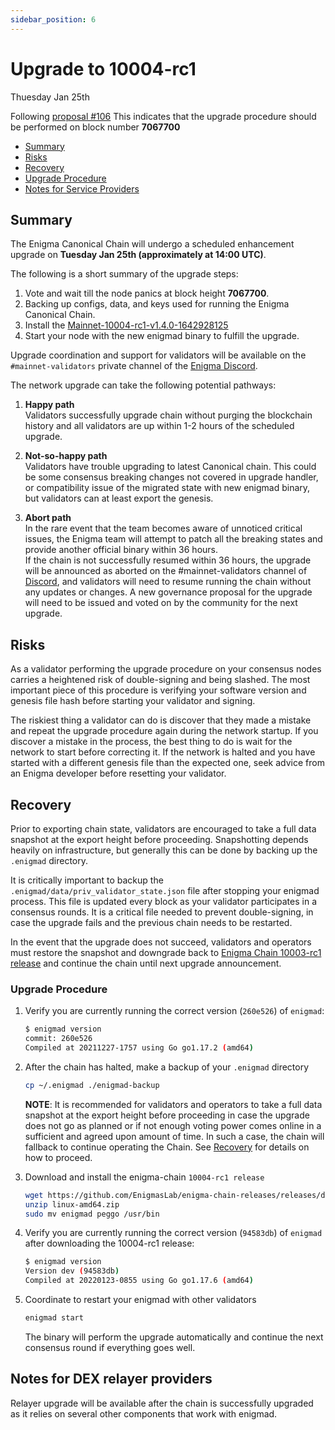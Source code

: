 ```yaml
---
sidebar_position: 6
---
```

   
# Upgrade to 10004-rc1
Thuesday Jan 25th

Following [proposal #106](https://hub.enigma.network/proposals/106)
This indicates that the upgrade procedure should be performed on block number **7067700**

 - [Summary](#summary)
  - [Risks](#risks)
  - [Recovery](#recovery)
  - [Upgrade Procedure](#upgrade-procedure)
  - [Notes for Service Providers](#notes-for-DEX-relayer-providers)

## Summary

The Enigma Canonical Chain will undergo a scheduled enhancement upgrade on **Tuesday Jan 25th (approximately at 14:00 UTC)**.

The following is a short summary of the upgrade steps:

1. Vote and wait till the node panics at block height **7067700**.
2. Backing up configs, data, and keys used for running the Enigma Canonical Chain.
3. Install the [Mainnet-10004-rc1-v1.4.0-1642928125](https://github.com/EnigmasLab/enigma-chain-releases/releases/tag/v1.4.0-1642928125)
4. Start your node with the new enigmad binary to fulfill the upgrade.

Upgrade coordination and support for validators will be available on the `#mainnet-validators` private channel of the [Enigma Discord](https://discord.gg/enigma).

The network upgrade can take the following potential pathways:
1. **Happy path**  
Validators successfully upgrade chain without purging the blockchain history and all validators are up within 1-2 hours of the scheduled upgrade.

2. **Not-so-happy path**  
Validators have trouble upgrading to latest Canonical chain. This could be some consensus breaking changes not covered in upgrade handler, or compatibility issue of the migrated state with new enigmad binary, but validators can at least export the genesis.

3. **Abort path**  
In the rare event that the team becomes aware of unnoticed critical issues, the Enigma team will attempt to patch all the breaking states and provide another official binary within 36 hours.  
If the chain is not successfully resumed within 36 hours, the upgrade will be announced as aborted on the #mainnet-validators channel of [Discord](https://discord.gg/enigma), and validators will need to resume running the chain without any updates or changes. A new governance proposal for the upgrade will need to be issued and voted on by the community for the next upgrade.

## Risks

As a validator performing the upgrade procedure on your consensus nodes carries a heightened risk of
double-signing and being slashed. The most important piece of this procedure is verifying your
software version and genesis file hash before starting your validator and signing.

The riskiest thing a validator can do is discover that they made a mistake and repeat the upgrade
procedure again during the network startup. If you discover a mistake in the process, the best thing
to do is wait for the network to start before correcting it. If the network is halted and you have
started with a different genesis file than the expected one, seek advice from an Enigma developer
before resetting your validator.

## Recovery

Prior to exporting chain state, validators are encouraged to take a full data snapshot at the
export height before proceeding. Snapshotting depends heavily on infrastructure, but generally this
can be done by backing up the `.enigmad` directory.

It is critically important to backup the `.enigmad/data/priv_validator_state.json` file after stopping your enigmad process. This file is updated every block as your validator participates in a consensus rounds. It is a critical file needed to prevent double-signing, in case the upgrade fails and the previous chain needs to be restarted.

In the event that the upgrade does not succeed, validators and operators must restore the snapshot and downgrade back to [Enigma Chain 10003-rc1 release](https://github.com/EnigmasLab/enigma-chain-releases/releases/tag/v1.1.1-1640627705) and continue the chain until next upgrade announcement.

### Upgrade Procedure

1. Verify you are currently running the correct version (`260e526`) of `enigmad`:
   ```bash
   $ enigmad version
   commit: 260e526
   Compiled at 20211227-1757 using Go go1.17.2 (amd64)

   ```

2. After the chain has halted, make a backup of your `.enigmad` directory
    ```bash
    cp ~/.enigmad ./enigmad-backup
    ```
    **NOTE**: It is recommended for validators and operators to take a full data snapshot at the export
    height before proceeding in case the upgrade does not go as planned or if not enough voting power
    comes online in a sufficient and agreed upon amount of time. In such a case, the chain will fallback
    to continue operating the Chain. See [Recovery](#recovery) for details on how to proceed.

3. Download and install the enigma-chain `10004-rc1 release`
   ```bash
   wget https://github.com/EnigmasLab/enigma-chain-releases/releases/download/v1.4.0-1642928125/linux-amd64.zip
   unzip linux-amd64.zip
   sudo mv enigmad peggo /usr/bin
   ```

4. Verify you are currently running the correct version (`94583db`) of `enigmad` after downloading the 10004-rc1 release:
    ```bash
   $ enigmad version
   Version dev (94583db)
   Compiled at 20220123-0855 using Go go1.17.6 (amd64)
   ```

5. Coordinate to restart your enigmad with other validators
   ```bash
   enigmad start
   ```
   The binary will perform the upgrade automatically and continue the next consensus round if everything goes well.


## Notes for DEX relayer providers
Relayer upgrade will be available after the chain is successfully upgraded as it relies on several other components that work with enigmad.
